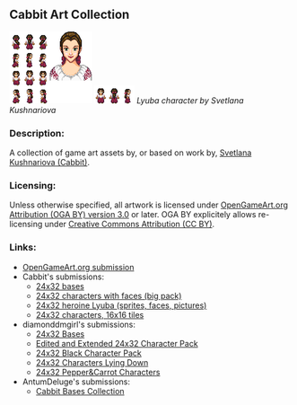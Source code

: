 ## Cabbit Art Collection

![Static Preview](preview.png)
![Animated Preview](preview.gif)
*Lyuba character by Svetlana Kushnariova*

### Description:

A collection of game art assets by, or based on work by, [Svetlana Kushnariova (Cabbit)](https://opengameart.org/user/15048).

### Licensing:

Unless otherwise specified, all artwork is licensed under [OpenGameArt.org Attribution (OGA BY) version 3.0](LICENSE.txt) or later. OGA BY explicitely allows re-licensing under [Creative Commons Attribution (CC BY)](docs/other-licenses/CC-BY-3.0.txt).

### Links:

- [OpenGameArt.org submission](https://opengameart.org/node/79804)
- Cabbit's submissions:
  - [24x32 bases](https://opengameart.org/node/24944)
  - [24x32 characters with faces (big pack)](https://opengameart.org/node/24823)
  - [24x32 heroine Lyuba (sprites, faces, pictures)](https://opengameart.org/node/50909)
  - [24x32 characters, 16x16 tiles](https://opengameart.org/node/72969)
- diamonddmgirl's submissions:
  - [24x32 Bases](https://opengameart.org/node/67861)
  - [Edited and Extended 24x32 Character Pack](https://opengameart.org/node/66147)
  - [24x32 Black Character Pack](https://opengameart.org/node/72198)
  - [24x32 Characters Lying Down](https://opengameart.org/node/72611)
  - [24x32 Pepper&Carrot Characters](https://opengameart.org/node/74802)
- AntumDeluge's submissions:
  - [Cabbit Bases Collection](https://opengameart.org/node/79237)
